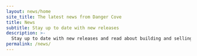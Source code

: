 ```yaml
---
layout: news/home
site_title: The latest news from Danger Cove
title: News
subtitle: Stay up to date with new releases
description: >-
  Stay up to date with new releases and read about building and selling apps.
permalink: /news/
---
```

